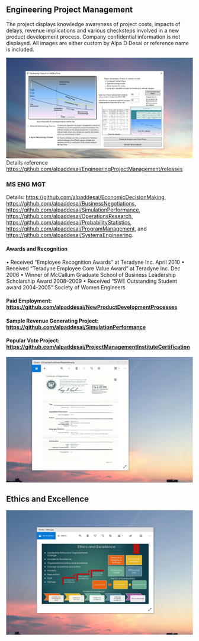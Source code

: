 ## Engineering Project Management 

The project displays knowledge awareness of project costs, impacts of delays, revenue implications and various checksteps involved in a new product development process. Company confidential information is not displayed. All images are either custom by Alpa D Desai or reference name is included. 

![Image of NewProductDevelopmentProcess](DevelopingProductsinHalftheTimeMainWindowOne.png) 
Details reference https://github.com/alpaddesai/EngineeringProjectManagement/releases

### MS ENG MGT
Details: https://github.com/alpaddesai/EconomicDecisionMaking, https://github.com/alpaddesai/BusinessNegotiations, https://github.com/alpaddesai/SimulationPerformance, https://github.com/alpaddesai/OperationsResearch, https://github.com/alpaddesai/ProbabilityStatistics, https://github.com/alpaddesai/ProgramManagement, and https://github.com/alpaddesai/SystemsEngineering.

#### Awards and Recognition
• Received “Employee Recognition Awards” at Teradyne Inc. April 2010 
• Received “Teradyne Employee Core Value Award” at Teradyne Inc. Dec 2006 
• Winner of McCallum Graduate School of Business Leadership Scholarship Award 2008–2009 
• Received “SWE Outstanding Student award 2004-2005” Society of Women Engineers

#### Paid Employment: https://github.com/alpaddesai/NewProductDevelopmentProcesses
#### Sample Revenue Generating Project: https://github.com/alpaddesai/SimulationPerformance
#### Popular Vote Project: https://github.com/alpaddesai/ProjectManagementInstituteCertification

![image](USCopyrightCertificate.png)

## Ethics and Excellence
![image](EthicsandExcellence.png)
